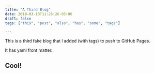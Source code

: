 ```yaml
---
title: "A Third Blog"
date: 2018-03-13T11:26:26-05:00
draft: false
tags: ["this", "post", "also", "has", "some", "tags"]

---
```


This is a third fake blog that I added (with tags) to push to GitHub Pages.

It has yaml front matter.

## Cool!